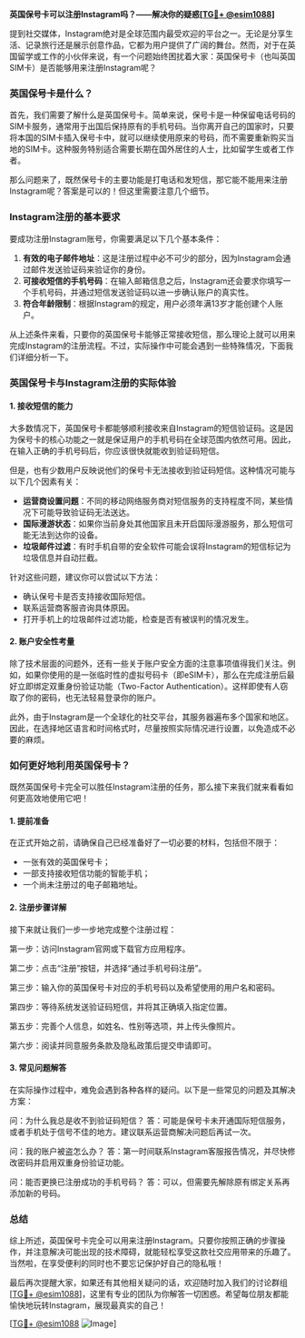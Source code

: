 **英国保号卡可以注册Instagram吗？——解决你的疑惑[[TG💪+ @esim1088](https://t.me/s/esim1088)]**

提到社交媒体，Instagram绝对是全球范围内最受欢迎的平台之一。无论是分享生活、记录旅行还是展示创意作品，它都为用户提供了广阔的舞台。然而，对于在英国留学或工作的小伙伴来说，有一个问题始终困扰着大家：英国保号卡（也叫英国SIM卡）是否能够用来注册Instagram呢？

### 英国保号卡是什么？

首先，我们需要了解什么是英国保号卡。简单来说，保号卡是一种保留电话号码的SIM卡服务，通常用于出国后保持原有的手机号码。当你离开自己的国家时，只要将本国的SIM卡插入保号卡中，就可以继续使用原来的号码，而不需要重新购买当地的SIM卡。这种服务特别适合需要长期在国外居住的人士，比如留学生或者工作者。

那么问题来了，既然保号卡的主要功能是打电话和发短信，那它能不能用来注册Instagram呢？答案是可以的！但这里需要注意几个细节。

### Instagram注册的基本要求

要成功注册Instagram账号，你需要满足以下几个基本条件：

1. **有效的电子邮件地址**：这是注册过程中必不可少的部分，因为Instagram会通过邮件发送验证码来验证你的身份。
2. **可接收短信的手机号码**：在输入邮箱信息之后，Instagram还会要求你填写一个手机号码，并通过短信发送验证码以进一步确认账户的真实性。
3. **符合年龄限制**：根据Instagram的规定，用户必须年满13岁才能创建个人账户。

从上述条件来看，只要你的英国保号卡能够正常接收短信，那么理论上就可以用来完成Instagram的注册流程。不过，实际操作中可能会遇到一些特殊情况，下面我们详细分析一下。

### 英国保号卡与Instagram注册的实际体验

#### 1. 接收短信的能力

大多数情况下，英国保号卡都能够顺利接收来自Instagram的短信验证码。这是因为保号卡的核心功能之一就是保证用户的手机号码在全球范围内依然可用。因此，在输入正确的手机号码后，你应该很快就能收到验证码短信。

但是，也有少数用户反映说他们的保号卡无法接收到验证码短信。这种情况可能与以下几个因素有关：

- **运营商设置问题**：不同的移动网络服务商对短信服务的支持程度不同，某些情况下可能导致验证码无法送达。
- **国际漫游状态**：如果你当前身处其他国家且未开启国际漫游服务，那么短信可能无法到达你的设备。
- **垃圾邮件过滤**：有时手机自带的安全软件可能会误将Instagram的短信标记为垃圾信息并自动拦截。

针对这些问题，建议你可以尝试以下方法：

- 确认保号卡是否支持接收国际短信。
- 联系运营商客服咨询具体原因。
- 打开手机上的垃圾邮件过滤功能，检查是否有被误判的情况发生。

#### 2. 账户安全性考量

除了技术层面的问题外，还有一些关于账户安全方面的注意事项值得我们关注。例如，如果你使用的是一张临时性的虚拟号码卡（即eSIM卡），那么在完成注册后最好立即绑定双重身份验证功能（Two-Factor Authentication）。这样即使有人窃取了你的密码，也无法轻易登录你的账户。

此外，由于Instagram是一个全球化的社交平台，其服务器遍布多个国家和地区。因此，在选择地区语言和时间格式时，尽量按照实际情况进行设置，以免造成不必要的麻烦。

### 如何更好地利用英国保号卡？

既然英国保号卡完全可以胜任Instagram注册的任务，那么接下来我们就来看看如何更高效地使用它吧！

#### 1. 提前准备

在正式开始之前，请确保自己已经准备好了一切必要的材料，包括但不限于：

- 一张有效的英国保号卡；
- 一部支持接收短信功能的智能手机；
- 一个尚未注册过的电子邮箱地址。

#### 2. 注册步骤详解

接下来就让我们一步一步地完成整个注册过程：

第一步：访问Instagram官网或下载官方应用程序。

第二步：点击“注册”按钮，并选择“通过手机号码注册”。

第三步：输入你的英国保号卡对应的手机号码以及希望使用的用户名和密码。

第四步：等待系统发送验证码短信，并将其正确填入指定位置。

第五步：完善个人信息，如姓名、性别等选项，并上传头像照片。

第六步：阅读并同意服务条款及隐私政策后提交申请即可。

#### 3. 常见问题解答

在实际操作过程中，难免会遇到各种各样的疑问。以下是一些常见的问题及其解决方案：

问：为什么我总是收不到验证码短信？
答：可能是保号卡未开通国际短信服务，或者手机处于信号不佳的地方。建议联系运营商解决问题后再试一次。

问：我的账户被盗怎么办？
答：第一时间联系Instagram客服报告情况，并尽快修改密码并启用双重身份验证功能。

问：能否更换已注册成功的手机号码？
答：可以，但需要先解除原有绑定关系再添加新的号码。

### 总结

综上所述，英国保号卡完全可以用来注册Instagram。只要你按照正确的步骤操作，并注意解决可能出现的技术障碍，就能轻松享受这款社交应用带来的乐趣了。当然啦，在享受便利的同时也不要忘记保护好自己的隐私哦！

最后再次提醒大家，如果还有其他相关疑问的话，欢迎随时加入我们的讨论群组[[TG💪+ @esim1088](https://t.me/s/esim1088)]，这里有专业的团队为你解答一切困惑。希望每位朋友都能愉快地玩转Instagram，展现最真实的自己！

[[TG💪+ @esim1088](https://t.me/s/esim1088) ![Image](https://i.postimg.cc/4NQfJmqS/Snipaste-2025-05-13-00-14-12.png)]